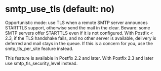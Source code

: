 # smtp_use_tls (default: no)
 Opportunistic mode: use TLS when a remote SMTP server announces
STARTTLS support, otherwise send the mail in the clear. Beware:
some SMTP servers offer STARTTLS even if it is not configured. With
Postfix < 2.3, if the TLS handshake fails, and no other server is
available, delivery is deferred and mail stays in the queue. If this
is a concern for you, use the smtp\_tls\_per\_site feature instead. 


 This feature is available in Postfix 2.2 and later. With
Postfix 2.3 and later use smtp\_tls\_security\_level instead. 


